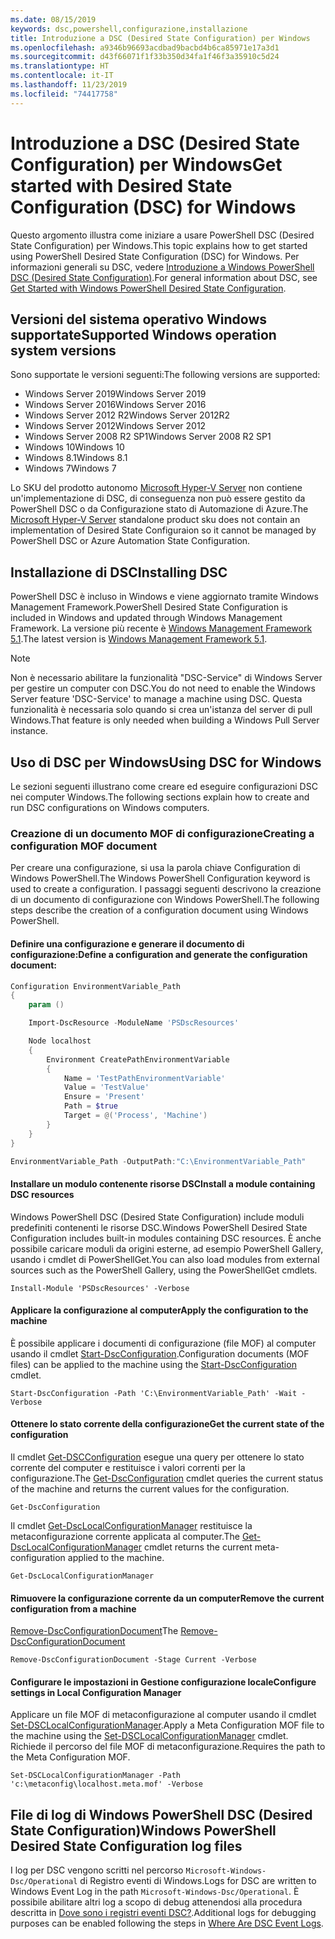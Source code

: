 ```yaml
---
ms.date: 08/15/2019
keywords: dsc,powershell,configurazione,installazione
title: Introduzione a DSC (Desired State Configuration) per Windows
ms.openlocfilehash: a9346b96693acdbad9bacbd4b6ca85971e17a3d1
ms.sourcegitcommit: d43f66071f1f33b350d34fa1f46f3a35910c5d24
ms.translationtype: HT
ms.contentlocale: it-IT
ms.lasthandoff: 11/23/2019
ms.locfileid: "74417758"
---
```

# <a name="get-started-with-desired-state-configuration-dsc-for-windows"></a><span data-ttu-id="327a8-103">Introduzione a DSC (Desired State Configuration) per Windows</span><span class="sxs-lookup"><span data-stu-id="327a8-103">Get started with Desired State Configuration (DSC) for Windows</span></span>

<span data-ttu-id="327a8-104">Questo argomento illustra come iniziare a usare PowerShell DSC (Desired State Configuration) per Windows.</span><span class="sxs-lookup"><span data-stu-id="327a8-104">This topic explains how to get started using PowerShell Desired State Configuration (DSC) for Windows.</span></span>
<span data-ttu-id="327a8-105">Per informazioni generali su DSC, vedere [Introduzione a Windows PowerShell DSC (Desired State Configuration)](../overview/overview.md).</span><span class="sxs-lookup"><span data-stu-id="327a8-105">For general information about DSC, see [Get Started with Windows PowerShell Desired State Configuration](../overview/overview.md).</span></span>

## <a name="supported-windows-operation-system-versions"></a><span data-ttu-id="327a8-106">Versioni del sistema operativo Windows supportate</span><span class="sxs-lookup"><span data-stu-id="327a8-106">Supported Windows operation system versions</span></span>

<span data-ttu-id="327a8-107">Sono supportate le versioni seguenti:</span><span class="sxs-lookup"><span data-stu-id="327a8-107">The following versions are supported:</span></span>

- <span data-ttu-id="327a8-108">Windows Server 2019</span><span class="sxs-lookup"><span data-stu-id="327a8-108">Windows Server 2019</span></span>
- <span data-ttu-id="327a8-109">Windows Server 2016</span><span class="sxs-lookup"><span data-stu-id="327a8-109">Windows Server 2016</span></span>
- <span data-ttu-id="327a8-110">Windows Server 2012 R2</span><span class="sxs-lookup"><span data-stu-id="327a8-110">Windows Server 2012R2</span></span>
- <span data-ttu-id="327a8-111">Windows Server 2012</span><span class="sxs-lookup"><span data-stu-id="327a8-111">Windows Server 2012</span></span>
- <span data-ttu-id="327a8-112">Windows Server 2008 R2 SP1</span><span class="sxs-lookup"><span data-stu-id="327a8-112">Windows Server 2008 R2 SP1</span></span>
- <span data-ttu-id="327a8-113">Windows 10</span><span class="sxs-lookup"><span data-stu-id="327a8-113">Windows 10</span></span>
- <span data-ttu-id="327a8-114">Windows 8.1</span><span class="sxs-lookup"><span data-stu-id="327a8-114">Windows 8.1</span></span>
- <span data-ttu-id="327a8-115">Windows 7</span><span class="sxs-lookup"><span data-stu-id="327a8-115">Windows 7</span></span>

<span data-ttu-id="327a8-116">Lo SKU del prodotto autonomo [Microsoft Hyper-V Server](/windows-server/virtualization/hyper-v/hyper-v-server-2016) non contiene un'implementazione di DSC, di conseguenza non può essere gestito da PowerShell DSC o da Configurazione stato di Automazione di Azure.</span><span class="sxs-lookup"><span data-stu-id="327a8-116">The [Microsoft Hyper-V Server](/windows-server/virtualization/hyper-v/hyper-v-server-2016) standalone product sku does not contain an implementation of Desired State Configuraion so it cannot be managed by PowerShell DSC or Azure Automation State Configuration.</span></span>

## <a name="installing-dsc"></a><span data-ttu-id="327a8-117">Installazione di DSC</span><span class="sxs-lookup"><span data-stu-id="327a8-117">Installing DSC</span></span>

<span data-ttu-id="327a8-118">PowerShell DSC è incluso in Windows e viene aggiornato tramite Windows Management Framework.</span><span class="sxs-lookup"><span data-stu-id="327a8-118">PowerShell Desired State Configuration is included in Windows and updated through Windows Management Framework.</span></span>
<span data-ttu-id="327a8-119">La versione più recente è [Windows Management Framework 5.1](https://www.microsoft.com/en-us/download/details.aspx?id=54616).</span><span class="sxs-lookup"><span data-stu-id="327a8-119">The latest version is [Windows Management Framework 5.1](https://www.microsoft.com/en-us/download/details.aspx?id=54616).</span></span>

> [!NOTE]
> <span data-ttu-id="327a8-120">Non è necessario abilitare la funzionalità "DSC-Service" di Windows Server per gestire un computer con DSC.</span><span class="sxs-lookup"><span data-stu-id="327a8-120">You do not need to enable the Windows Server feature 'DSC-Service' to manage a machine using DSC.</span></span>
> <span data-ttu-id="327a8-121">Questa funzionalità è necessaria solo quando si crea un'istanza del server di pull Windows.</span><span class="sxs-lookup"><span data-stu-id="327a8-121">That feature is only needed when building a Windows Pull Server instance.</span></span>

## <a name="using-dsc-for-windows"></a><span data-ttu-id="327a8-122">Uso di DSC per Windows</span><span class="sxs-lookup"><span data-stu-id="327a8-122">Using DSC for Windows</span></span>

<span data-ttu-id="327a8-123">Le sezioni seguenti illustrano come creare ed eseguire configurazioni DSC nei computer Windows.</span><span class="sxs-lookup"><span data-stu-id="327a8-123">The following sections explain how to create and run DSC configurations on Windows computers.</span></span>

### <a name="creating-a-configuration-mof-document"></a><span data-ttu-id="327a8-124">Creazione di un documento MOF di configurazione</span><span class="sxs-lookup"><span data-stu-id="327a8-124">Creating a configuration MOF document</span></span>

<span data-ttu-id="327a8-125">Per creare una configurazione, si usa la parola chiave Configuration di Windows PowerShell.</span><span class="sxs-lookup"><span data-stu-id="327a8-125">The Windows PowerShell Configuration keyword is used to create a configuration.</span></span>
<span data-ttu-id="327a8-126">I passaggi seguenti descrivono la creazione di un documento di configurazione con Windows PowerShell.</span><span class="sxs-lookup"><span data-stu-id="327a8-126">The following steps describe the creation of a configuration document using Windows PowerShell.</span></span>

#### <a name="define-a-configuration-and-generate-the-configuration-document"></a><span data-ttu-id="327a8-127">Definire una configurazione e generare il documento di configurazione:</span><span class="sxs-lookup"><span data-stu-id="327a8-127">Define a configuration and generate the configuration document:</span></span>

```powershell
Configuration EnvironmentVariable_Path
{
    param ()

    Import-DscResource -ModuleName 'PSDscResources'

    Node localhost
    {
        Environment CreatePathEnvironmentVariable
        {
            Name = 'TestPathEnvironmentVariable'
            Value = 'TestValue'
            Ensure = 'Present'
            Path = $true
            Target = @('Process', 'Machine')
        }
    }
}

EnvironmentVariable_Path -OutputPath:"C:\EnvironmentVariable_Path"
```
#### <a name="install-a-module-containing-dsc-resources"></a><span data-ttu-id="327a8-128">Installare un modulo contenente risorse DSC</span><span class="sxs-lookup"><span data-stu-id="327a8-128">Install a module containing DSC resources</span></span>

<span data-ttu-id="327a8-129">Windows PowerShell DSC (Desired State Configuration) include moduli predefiniti contenenti le risorse DSC.</span><span class="sxs-lookup"><span data-stu-id="327a8-129">Windows PowerShell Desired State Configuration includes built-in modules containing DSC resources.</span></span>
<span data-ttu-id="327a8-130">È anche possibile caricare moduli da origini esterne, ad esempio PowerShell Gallery, usando i cmdlet di PowerShellGet.</span><span class="sxs-lookup"><span data-stu-id="327a8-130">You can also load modules from external sources such as the PowerShell Gallery, using the PowerShellGet cmdlets.</span></span>

`Install-Module 'PSDscResources' -Verbose`

#### <a name="apply-the-configuration-to-the-machine"></a><span data-ttu-id="327a8-131">Applicare la configurazione al computer</span><span class="sxs-lookup"><span data-stu-id="327a8-131">Apply the configuration to the machine</span></span>

<span data-ttu-id="327a8-132">È possibile applicare i documenti di configurazione (file MOF) al computer usando il cmdlet [Start-DscConfiguration](/powershell/module/psdesiredstateconfiguration/start-dscconfiguration).</span><span class="sxs-lookup"><span data-stu-id="327a8-132">Configuration documents (MOF files) can be applied to the machine using the [Start-DscConfiguration](/powershell/module/psdesiredstateconfiguration/start-dscconfiguration) cmdlet.</span></span>

`Start-DscConfiguration -Path 'C:\EnvironmentVariable_Path' -Wait -Verbose`

#### <a name="get-the-current-state-of-the-configuration"></a><span data-ttu-id="327a8-133">Ottenere lo stato corrente della configurazione</span><span class="sxs-lookup"><span data-stu-id="327a8-133">Get the current state of the configuration</span></span>

<span data-ttu-id="327a8-134">Il cmdlet [Get-DSCConfiguration](/powershell/module/psdesiredstateconfiguration/get-dscconfiguration) esegue una query per ottenere lo stato corrente del computer e restituisce i valori correnti per la configurazione.</span><span class="sxs-lookup"><span data-stu-id="327a8-134">The [Get-DscConfiguration](/powershell/module/psdesiredstateconfiguration/get-dscconfiguration) cmdlet queries the current status of the machine and returns the current values for the configuration.</span></span>

`Get-DscConfiguration`

<span data-ttu-id="327a8-135">Il cmdlet [Get-DscLocalConfigurationManager](/powershell/module/psdesiredstateconfiguration/get-dscLocalConfigurationManager) restituisce la metaconfigurazione corrente applicata al computer.</span><span class="sxs-lookup"><span data-stu-id="327a8-135">The [Get-DscLocalConfigurationManager](/powershell/module/psdesiredstateconfiguration/get-dscLocalConfigurationManager) cmdlet returns the current meta-configuration applied to the machine.</span></span>

`Get-DscLocalConfigurationManager`

#### <a name="remove-the-current-configuration-from-a-machine"></a><span data-ttu-id="327a8-136">Rimuovere la configurazione corrente da un computer</span><span class="sxs-lookup"><span data-stu-id="327a8-136">Remove the current configuration from a machine</span></span>

<span data-ttu-id="327a8-137">[Remove-DscConfigurationDocument](/powershell/module/psdesiredstateconfiguration/remove-dscconfigurationdocument)</span><span class="sxs-lookup"><span data-stu-id="327a8-137">The [Remove-DscConfigurationDocument](/powershell/module/psdesiredstateconfiguration/remove-dscconfigurationdocument)</span></span>

`Remove-DscConfigurationDocument -Stage Current -Verbose`

#### <a name="configure-settings-in-local-configuration-manager"></a><span data-ttu-id="327a8-138">Configurare le impostazioni in Gestione configurazione locale</span><span class="sxs-lookup"><span data-stu-id="327a8-138">Configure settings in Local Configuration Manager</span></span>

<span data-ttu-id="327a8-139">Applicare un file MOF di metaconfigurazione al computer usando il cmdlet [Set-DSCLocalConfigurationManager](/powershell/module/PSDesiredStateConfiguration/Set-DscLocalConfigurationManager).</span><span class="sxs-lookup"><span data-stu-id="327a8-139">Apply a Meta Configuration MOF file to the machine using the [Set-DSCLocalConfigurationManager](/powershell/module/PSDesiredStateConfiguration/Set-DscLocalConfigurationManager) cmdlet.</span></span>
<span data-ttu-id="327a8-140">Richiede il percorso del file MOF di metaconfigurazione.</span><span class="sxs-lookup"><span data-stu-id="327a8-140">Requires the path to the Meta Configuration MOF.</span></span>

`Set-DSCLocalConfigurationManager -Path 'c:\metaconfig\localhost.meta.mof' -Verbose`

## <a name="windows-powershell-desired-state-configuration-log-files"></a><span data-ttu-id="327a8-141">File di log di Windows PowerShell DSC (Desired State Configuration)</span><span class="sxs-lookup"><span data-stu-id="327a8-141">Windows PowerShell Desired State Configuration log files</span></span>

<span data-ttu-id="327a8-142">I log per DSC vengono scritti nel percorso `Microsoft-Windows-Dsc/Operational` di Registro eventi di Windows.</span><span class="sxs-lookup"><span data-stu-id="327a8-142">Logs for DSC are written to Windows Event Log in the path `Microsoft-Windows-Dsc/Operational`.</span></span>
<span data-ttu-id="327a8-143">È possibile abilitare altri log a scopo di debug attenendosi alla procedura descritta in [Dove sono i registri eventi DSC?](/powershell/scripting/dsc/troubleshooting/troubleshooting#where-are-dsc-event-logs).</span><span class="sxs-lookup"><span data-stu-id="327a8-143">Additional logs for debugging purposes can be enabled following the steps in [Where Are DSC Event Logs](/powershell/scripting/dsc/troubleshooting/troubleshooting#where-are-dsc-event-logs).</span></span>
